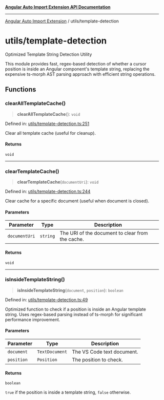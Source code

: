 [**Angular Auto Import Extension API Documentation**](../README.md)

***

[Angular Auto Import Extension](../README.md) / utils/template-detection

# utils/template-detection

Optimized Template String Detection Utility

This module provides fast, regex-based detection of whether a cursor position
is inside an Angular component's template string, replacing the expensive
ts-morph AST parsing approach with efficient string operations.

## Functions

### clearAllTemplateCache()

> **clearAllTemplateCache**(): `void`

Defined in: [utils/template-detection.ts:251](https://github.com/ngx-rock/vscode-angular-auto-import/blob/main/src/utils/template-detection.ts#L251)

Clear all template cache (useful for cleanup).

#### Returns

`void`

***

### clearTemplateCache()

> **clearTemplateCache**(`documentUri`): `void`

Defined in: [utils/template-detection.ts:244](https://github.com/ngx-rock/vscode-angular-auto-import/blob/main/src/utils/template-detection.ts#L244)

Clear cache for a specific document (useful when document is closed).

#### Parameters

| Parameter | Type | Description |
| ------ | ------ | ------ |
| `documentUri` | `string` | The URI of the document to clear from the cache. |

#### Returns

`void`

***

### isInsideTemplateString()

> **isInsideTemplateString**(`document`, `position`): `boolean`

Defined in: [utils/template-detection.ts:49](https://github.com/ngx-rock/vscode-angular-auto-import/blob/main/src/utils/template-detection.ts#L49)

Optimized function to check if a position is inside an Angular template string.
Uses regex-based parsing instead of ts-morph for significant performance improvement.

#### Parameters

| Parameter | Type | Description |
| ------ | ------ | ------ |
| `document` | `TextDocument` | The VS Code text document. |
| `position` | `Position` | The position to check. |

#### Returns

`boolean`

`true` if the position is inside a template string, `false` otherwise.
